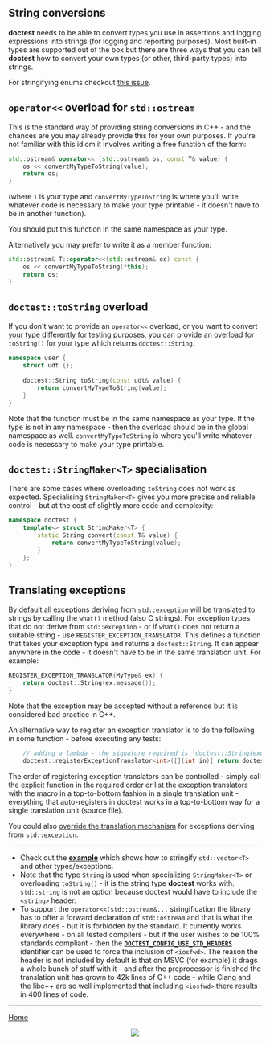 ## String conversions

**doctest** needs to be able to convert types you use in assertions and logging expressions into strings (for logging and reporting purposes).
Most built-in types are supported out of the box but there are three ways that you can tell **doctest** how to convert your own types (or other, third-party types) into strings.

For stringifying enums checkout [this issue](https://github.com/doctest/doctest/issues/121).

## ```operator<<``` overload for ```std::ostream```

This is the standard way of providing string conversions in C++ - and the chances are you may already provide this for your own purposes. If you're not familiar with this idiom it involves writing a free function of the form:

```c++
std::ostream& operator<< (std::ostream& os, const T& value) {
    os << convertMyTypeToString(value);
    return os;
}
```

(where ```T``` is your type and ```convertMyTypeToString``` is where you'll write whatever code is necessary to make your type printable - it doesn't have to be in another function).

You should put this function in the same namespace as your type.

Alternatively you may prefer to write it as a member function:

```c++
std::ostream& T::operator<<(std::ostream& os) const {
    os << convertMyTypeToString(*this);
    return os;
}
```

## ```doctest::toString``` overload

If you don't want to provide an ```operator<<``` overload, or you want to convert your type differently for testing purposes, you can provide an overload for ```toString()``` for your type which returns ```doctest::String```.

```c++
namespace user {
    struct udt {};
    
    doctest::String toString(const udt& value) {
        return convertMyTypeToString(value);
    }
}
```

Note that the function must be in the same namespace as your type. If the type is not in any namespace - then the overload should be in the global namespace as well. ```convertMyTypeToString``` is where you'll write whatever code is necessary to make your type printable.

## ```doctest::StringMaker<T>``` specialisation

There are some cases where overloading ```toString``` does not work as expected. Specialising ```StringMaker<T>``` gives you more precise and reliable control - but at the cost of slightly more code and complexity:

```c++
namespace doctest {
    template<> struct StringMaker<T> {
        static String convert(const T& value) {
            return convertMyTypeToString(value);
        }
    };
}
```

## Translating exceptions

By default all exceptions deriving from ```std::exception``` will be translated to strings by calling the ```what()``` method (also C strings). For exception types that do not derive from ```std::exception``` - or if ```what()``` does not return a suitable string - use ```REGISTER_EXCEPTION_TRANSLATOR```. This defines a function that takes your exception type and returns a ```doctest::String```. It can appear anywhere in the code - it doesn't have to be in the same translation unit. For example:

```c++
REGISTER_EXCEPTION_TRANSLATOR(MyType& ex) {
    return doctest::String(ex.message());
}
```

Note that the exception may be accepted without a reference but it is considered bad practice in C++.

An alternative way to register an exception translator is to do the following in some function - before executing any tests:

```c++
    // adding a lambda - the signature required is `doctest::String(exception_type)`
    doctest::registerExceptionTranslator<int>([](int in){ return doctest::toString(in); });
```

The order of registering exception translators can be controlled - simply call the explicit function in the required order or list the exception translators with the macro in a top-to-bottom fashion in a single translation unit - everything that auto-registers in doctest works in a top-to-bottom way for a single translation unit (source file).

You could also [override the translation mechanism](https://github.com/catchorg/Catch2/issues/539#issuecomment-454549904) for exceptions deriving from ```std::exception```.

------

- Check out the [**example**](../../examples/all_features/stringification.cpp) which shows how to stringify ```std::vector<T>``` and other types/exceptions.
- Note that the type ```String``` is used when specializing ```StringMaker<T>``` or overloading ```toString()``` - it is the string type **doctest** works with. ```std::string``` is not an option because doctest would have to include the ```<string>``` header.
- To support the ```operator<<(std::ostream&...``` stringification the library has to offer a forward declaration of ```std::ostream``` and that is what the library does - but it is forbidden by the standard. It currently works everywhere - on all tested compilers - but if the user wishes to be 100% standards compliant - then the [**```DOCTEST_CONFIG_USE_STD_HEADERS```**](configuration.md#doctest_config_use_std_headers) identifier can be used to force the inclusion of ```<iosfwd>```. The reason the header is not included by default is that on MSVC (for example) it drags a whole bunch of stuff with it - and after the preprocessor is finished the translation unit has grown to 42k lines of C++ code - while Clang and the libc++ are so well implemented that including ```<iosfwd>``` there results in 400 lines of code. 

---

[Home](readme.md#reference)

<p align="center"><img src="../../scripts/data/logo/icon_2.svg"></p>
